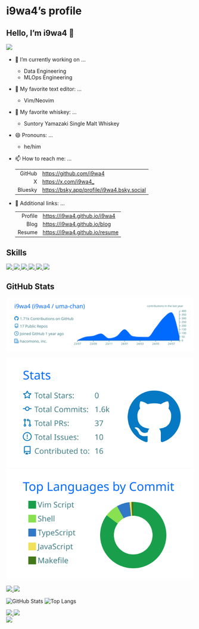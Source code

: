 # i9wa4’s profile


<!--
**i9wa4/i9wa4** is a ✨ _special_ ✨ repository because its `README.md` (this file) appears on your GitHub profile.
&#10;Here are some ideas to get you started:
&#10;- 🔭 I'm currently working on ...
- 🌱 I'm currently learning ...
- 👯 I'm looking to collaborate on ...
- 🤔 I'm looking for help with ...
- 💬 Ask me about ...
- 📫 How to reach me: ...
- 😄 Pronouns: ...
- ⚡ Fun fact: ...
-->

## Hello, I’m i9wa4 👋

<div align="left">

<a href="https://github.com/antonkomarev/github-profile-views-counter">
<img src="https://komarev.com/ghpvc/?username=i9wa4"/> </a>

</div>

- 🔭 I’m currently working on …

  - Data Engineering
  - MLOps Engineering

- 📝 My favorite text editor: …

  - Vim/Neovim

- 🍺 My favorite whiskey: …

  - Suntory Yamazaki Single Malt Whiskey

- 😄 Pronouns: …

  - he/him

- 📫 How to reach me: …

  |         |                                              |
  |--------:|:---------------------------------------------|
  |  GitHub | <https://github.com/i9wa4>                   |
  |       X | <https://x.com/i9wa4_>                       |
  | Bluesky | <https://bsky.app/profile/i9wa4.bsky.social> |

- 🔗 Additional links: …

  |         |                                  |
  |--------:|:---------------------------------|
  | Profile | <https://i9wa4.github.io/i9wa4>  |
  |    Blog | <https://i9wa4.github.io/blog>   |
  |  Resume | <https://i9wa4.github.io/resume> |

  <!-- | Slides  | <https://i9wa4.github.io/slides> | -->

## Skills

<div align="left">

<a href="https://github.com/tandpfun/skill-icons">
<img src="https://skillicons.dev/icons?i=apple,linux,ubuntu,windows"/>
<img src="https://skillicons.dev/icons?i=aws,gcp"/>
<img src="https://skillicons.dev/icons?i=bash,c,py,ts"/>
<img src="https://skillicons.dev/icons?i=mysql,postgres"/>
<img src="https://skillicons.dev/icons?i=docker,git,github,githubactions,terraform"/>
<img src="https://skillicons.dev/icons?i=neovim,vim,vscode,windows"/>
</a>

</div>

## GitHub Stats

<!-- https://github.com/vn7n24fzkq/github-profile-summary-cards -->
[![](https://raw.githubusercontent.com/i9wa4/i9wa4/main/profile-summary-card-output/transparent/0-profile-details.svg)](https://github.com/vn7n24fzkq/github-profile-summary-cards)
<!-- [![](https://raw.githubusercontent.com/i9wa4/i9wa4/main/profile-summary-card-output/transparent/1-repos-per-language.svg)](https://github.com/vn7n24fzkq/github-profile-summary-cards) [![](https://raw.githubusercontent.com/i9wa4/i9wa4/main/profile-summary-card-output/transparent/2-most-commit-language.svg)](https://github.com/vn7n24fzkq/github-profile-summary-cards) -->
<!-- [![](https://raw.githubusercontent.com/i9wa4/i9wa4/main/profile-summary-card-output/transparent/3-stats.svg)](https://github.com/vn7n24fzkq/github-profile-summary-cards) [![](https://raw.githubusercontent.com/i9wa4/i9wa4/main/profile-summary-card-output/transparent/4-productive-time.svg)](https://github.com/vn7n24fzkq/github-profile-summary-cards) -->
[![](https://raw.githubusercontent.com/i9wa4/i9wa4/main/profile-summary-card-output/transparent/3-stats.svg)](https://github.com/vn7n24fzkq/github-profile-summary-cards)
[![](https://raw.githubusercontent.com/i9wa4/i9wa4/main/profile-summary-card-output/transparent/2-most-commit-language.svg)](https://github.com/vn7n24fzkq/github-profile-summary-cards)

<div align="left">

<a href="https://github.com/vn7n24fzkq/github-profile-summary-cards">
<img src="http://github-profile-summary-cards.vercel.app/api/cards/stats?username=i9wa4&theme=transparent"/>
<img src="http://github-profile-summary-cards.vercel.app/api/cards/most-commit-language?username=i9wa4&theme=transparent"/>
</a>

</div>

<!-- https://github.com/anuraghazra/github-readme-stats -->
![GitHub
Stats](https://github-readme-stats.vercel.app/api?username=i9wa4&show_icons=true&include_all_commits=true&theme=transparent.png)
![Top
Langs](https://github-readme-stats.vercel.app/api/top-langs/?username=i9wa4&langs_count=8&include_all_commits=true&layout=compact&theme=transparent.png)

<div align="left">

<a href="https://github.com/anuraghazra/github-readme-stats">
<img src="https://github-readme-stats.vercel.app/api?username=i9wa4&show_icons=true&include_all_commits=true&theme=transparent"/>
<img src="https://github-readme-stats.vercel.app/api/top-langs/?username=i9wa4&langs_count=8&include_all_commits=true&layout=compact&theme=transparent"/>
</a>

</div>

<div align="left">

<a href="https://github.com/ryo-ma/github-profile-trophy">
<img src="https://github-profile-trophy.vercel.app/?username=i9wa4&theme=flat"/>
</a>

</div>
